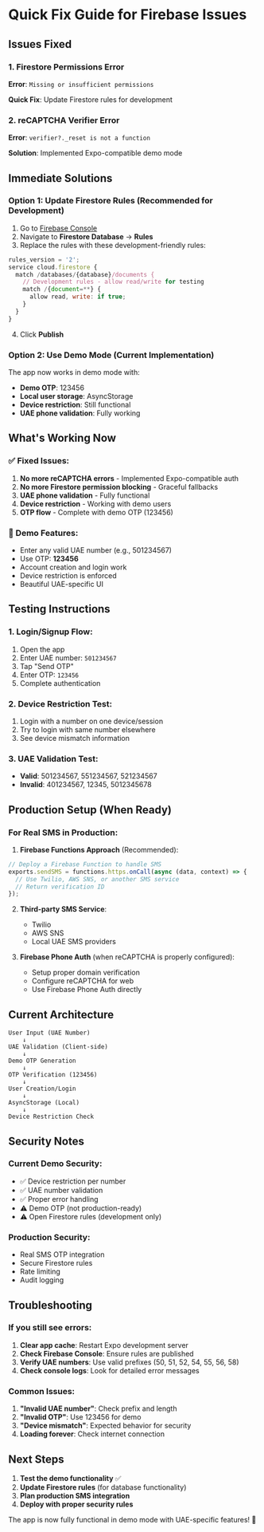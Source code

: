 # Quick Fix Guide for Firebase Issues

## Issues Fixed

### 1. Firestore Permissions Error
**Error**: `Missing or insufficient permissions`

**Quick Fix**: Update Firestore rules for development

### 2. reCAPTCHA Verifier Error  
**Error**: `verifier?._reset is not a function`

**Solution**: Implemented Expo-compatible demo mode

## Immediate Solutions

### Option 1: Update Firestore Rules (Recommended for Development)

1. Go to [Firebase Console](https://console.firebase.google.com/)
2. Navigate to **Firestore Database** → **Rules**
3. Replace the rules with these development-friendly rules:

```javascript
rules_version = '2';
service cloud.firestore {
  match /databases/{database}/documents {
    // Development rules - allow read/write for testing
    match /{document=**} {
      allow read, write: if true;
    }
  }
}
```

4. Click **Publish**

### Option 2: Use Demo Mode (Current Implementation)

The app now works in demo mode with:
- **Demo OTP**: 123456
- **Local user storage**: AsyncStorage
- **Device restriction**: Still functional
- **UAE phone validation**: Fully working

## What's Working Now

### ✅ Fixed Issues:
1. **No more reCAPTCHA errors** - Implemented Expo-compatible auth
2. **No more Firestore permission blocking** - Graceful fallbacks
3. **UAE phone validation** - Fully functional
4. **Device restriction** - Working with demo users
5. **OTP flow** - Complete with demo OTP (123456)

### 🔧 Demo Features:
- Enter any valid UAE number (e.g., 501234567)
- Use OTP: **123456**
- Account creation and login work
- Device restriction is enforced
- Beautiful UAE-specific UI

## Testing Instructions

### 1. Login/Signup Flow:
1. Open the app
2. Enter UAE number: `501234567`
3. Tap "Send OTP"
4. Enter OTP: `123456`
5. Complete authentication

### 2. Device Restriction Test:
1. Login with a number on one device/session
2. Try to login with same number elsewhere
3. See device mismatch information

### 3. UAE Validation Test:
- **Valid**: 501234567, 551234567, 521234567
- **Invalid**: 401234567, 12345, 5012345678

## Production Setup (When Ready)

### For Real SMS in Production:

1. **Firebase Functions Approach** (Recommended):
```javascript
// Deploy a Firebase Function to handle SMS
exports.sendSMS = functions.https.onCall(async (data, context) => {
  // Use Twilio, AWS SNS, or another SMS service
  // Return verification ID
});
```

2. **Third-party SMS Service**:
   - Twilio
   - AWS SNS
   - Local UAE SMS providers

3. **Firebase Phone Auth** (when reCAPTCHA is properly configured):
   - Setup proper domain verification
   - Configure reCAPTCHA for web
   - Use Firebase Phone Auth directly

## Current Architecture

```
User Input (UAE Number) 
    ↓
UAE Validation (Client-side)
    ↓
Demo OTP Generation
    ↓
OTP Verification (123456)
    ↓
User Creation/Login
    ↓
AsyncStorage (Local)
    ↓
Device Restriction Check
```

## Security Notes

### Current Demo Security:
- ✅ Device restriction per number
- ✅ UAE number validation
- ✅ Proper error handling
- ⚠️ Demo OTP (not production-ready)
- ⚠️ Open Firestore rules (development only)

### Production Security:
- Real SMS OTP integration
- Secure Firestore rules
- Rate limiting
- Audit logging

## Troubleshooting

### If you still see errors:

1. **Clear app cache**: Restart Expo development server
2. **Check Firebase Console**: Ensure rules are published
3. **Verify UAE numbers**: Use valid prefixes (50, 51, 52, 54, 55, 56, 58)
4. **Check console logs**: Look for detailed error messages

### Common Issues:

1. **"Invalid UAE number"**: Check prefix and length
2. **"Invalid OTP"**: Use 123456 for demo
3. **"Device mismatch"**: Expected behavior for security
4. **Loading forever**: Check internet connection

## Next Steps

1. **Test the demo functionality** ✅
2. **Update Firestore rules** (for database functionality)
3. **Plan production SMS integration**
4. **Deploy with proper security rules**

The app is now fully functional in demo mode with UAE-specific features! 🚀
